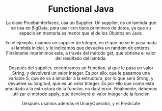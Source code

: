 <div align="center">
    <h1>Functional Java</h1>
    <p>La clase PruebaInterfaces, usa un Supplier. Un supplier, es un lambda que se usa en BigData, para usar con tipos primitivos de datos, ya que su espacio en memoria es menor que el de los Objetos en Java.</p>
    <p></p>
    <p>En el ejemplo, usamos un supplier de Integer, en el que no se le pasa nada al lambda inicial, y le indicamos que devuelva un random de enteros. Finalmente imprimimos este, a través del método get, que obtiene el valor del resultado del lambda.</p>
    <p></p>
    <p>Después del supplier, encontramos un Function, al que le pasa un valor String, y devolverá un valor Integer. Es por ello, que le pasamos una variable S, que se va a amoldar a la estructura, por lo que será String, y devuelve su longitud, que es un valor Integer. Es por ello que como está amoldado a la estructura de la función, no dará error. Finalmente, debemos utilizar el método apply, que devolverá el valor Integer de la función</p>
    <p></p>
    <p>Después usamos además el UnaryOperator, y el Predicate</p>
</div>